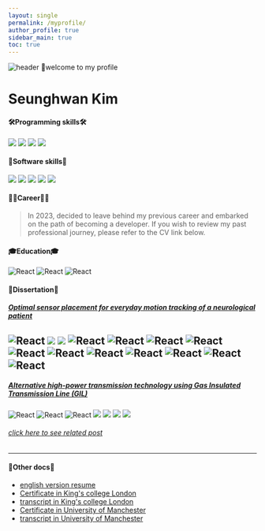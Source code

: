 ```yaml
---
layout: single
permalink: /myprofile/
author_profile: true
sidebar_main: true
toc: true
---
```


![header](https://capsule-render.vercel.app/api?type=rect&color=20:660099,100:E2231A)
👋welcome to my profile


# Seunghwan Kim 


#### 🛠️Programming skills🛠️

<!--https://simpleicons.org/?q=C-->
<!--https://shields.io/-->

<img src="https://img.shields.io/badge/C -black?style=flat&logo=C&logoColor=A8B9CC"/>
<img src="https://img.shields.io/badge/C++-green?style=flat&logo=cplusplus&logoColor=00599C"/>
<img src="https://img.shields.io/badge/Python-yellow?style=flat&logo=python&logoColor=3776AB"/>
<img src="https://img.shields.io/badge/SQL-white?style=flat&logo=mysql&logoColor=4479A1"/>



#### 🚀Software skills🚀

<img src="https://img.shields.io/badge/STM32 -red?style=flat&logo=stmicroelectronics&logoColor=03234B"/>
<img src="https://img.shields.io/badge/arm Keil -purple?style=flat&logo=armkeil&logoColor=394049"/>
<img src="https://img.shields.io/badge/MATLAB-skyblue?style=flat&logo=MATLAB&logoColor=394049"/>
<img src="https://img.shields.io/badge/R-yellow?style=flat&logo=r&logoColor=276DC3"/>
<img src="https://img.shields.io/badge/labVIEW-black?style=flat&logo=labview&logoColor=FFDB00"/>


#### 🧑‍💼Career🧑‍💼
>In 2023, decided to leave behind my previous career and embarked on the path of becoming a developer. If you wish to review my past professional journey, please refer to the CV link below.


#### 🎓Education🎓
![React](https://img.shields.io/badge/[intel]_edge_AI_S/W_academy-blue?style=flat)
![React](https://img.shields.io/badge/King's_College_London-MSc_Data_Science-red?style=flat)
![React](https://img.shields.io/badge/University_of_Manchester-BEng_(Hons)_Electrical_and_Electronic_Engineer-purple?style=flat)


#### 📖Dissertation📖

##### [Optimal sensor placement for everyday motion tracking of a neurological patient](assets/dissertation/dissertation_KCL.pdf)

![React](https://img.shields.io/badge/Tag_:-gray?style=flat)
<img src="https://img.shields.io/badge/Python-yellow?style=flat&logo=python&logoColor=3776AB"/>
<img src="https://img.shields.io/badge/MATLAB-skyblue?style=flat&logo=MATLAB&logoColor=394049"/>
![React](https://img.shields.io/badge/Machine_Learning-2ecc71?style=flat)
![React](https://img.shields.io/badge/Data_Mining-3498db?style=flat)
![React](https://img.shields.io/badge/PCA-e74c3c?style=flat)
![React](https://img.shields.io/badge/SVM-f39c12?style=flat)
![React](https://img.shields.io/badge/MEMS-9b59b6?style=flat)
![React](https://img.shields.io/badge/ANN-27ae60style=flat)
![React](https://img.shields.io/badge/Motion_Capture-34495e?style=flat)
![React](https://img.shields.io/badge/Featur_Selection-3498db?style=flat)
![React](https://img.shields.io/badge/Parkinson's-e74c3c?style=flat)
![React](https://img.shields.io/badge/Optimization_method-1abc9c?style=flat)
![React](https://img.shields.io/badge/Medical_device-f39c12?style=flat)
---

##### [Alternative high-power transmission technology using Gas Insulated Transmission Line (GIL)](assets/dissertation/dissertation_UOM.pdf)

![React](https://img.shields.io/badge/Tag_:-gray?style=flat)
![React](https://img.shields.io/badge/Transmisiion_line-f39c12?style=flat)
![React](https://img.shields.io/badge/High_voltage-9b59b6?style=flat)
<img src="https://img.shields.io/badge/labVIEW-black?style=flat&logo=labview&logoColor=FFDB00"/>
<img src="https://img.shields.io/badge/MATLAB-skyblue?style=flat&logo=MATLAB&logoColor=394049"/>
<img src="https://img.shields.io/badge/Siemens-yellow?style=flat&logo=siemens&logoColor=009999"/>
<img src="https://img.shields.io/badge/National_Grid-black?style=flat&logo=nationalgrid&logoColor=#00148C"/>

###### [click here to see related post](assets/dissertation/poster_UOM.pdf)
---


#### 📂Other docs📂
- [english version resume](/assets/cv/resume.pdf)
- [Certificate in King's college London](assets/certificate/certificate_KCL.pdf)
- [transcript in King's college London](assets/transcript/transcript_KCL.pdf)
- [Certificate in University of Manchester](assets/certificate/certificate_UOM.pdf)
- [transcript in University of Manchester](assets/transcript/transcript_UOM.pdf)
